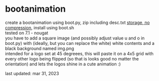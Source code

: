 # bootanimation
create a bootanimation using boot.py, zip including desc.txt [storage, no compression](https://android.googlesource.com/platform/frameworks/base/+/master/cmds/bootanimation/FORMAT.md), install using boot.sh  
tested on 7.1 - nougat  
you have to add a square image (and possibly adjust value u and o in boot.py) with (ideally, but you can replace the white) white contents and a black background named img.png  
intended for a logo set at 45 degreees, this will paste it on a 4x5 grid with every other logo being flipped (so that is looks good no matter the orientation) and lets the logos shine in a cute animation :)  

last updated: mar 31, 2023
